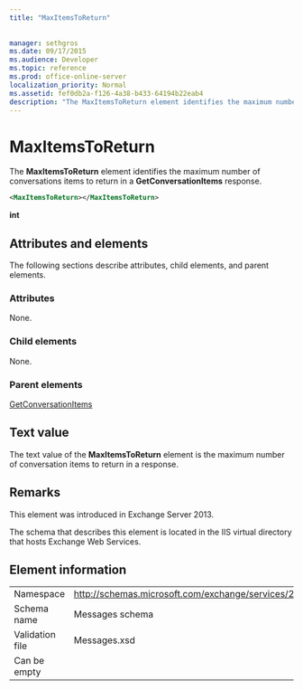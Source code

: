 ```yaml
---
title: "MaxItemsToReturn"
 
 
manager: sethgros
ms.date: 09/17/2015
ms.audience: Developer
ms.topic: reference
ms.prod: office-online-server
localization_priority: Normal
ms.assetid: fef0db2a-f126-4a38-b433-64194b22eab4
description: "The MaxItemsToReturn element identifies the maximum number of conversations items to return in a GetConversationItems response."
---
```


# MaxItemsToReturn

The **MaxItemsToReturn** element identifies the maximum number of conversations items to return in a **GetConversationItems** response. 
  
```XML
<MaxItemsToReturn></MaxItemsToReturn>
```

 **int**
## Attributes and elements

The following sections describe attributes, child elements, and parent elements.
  
### Attributes

None.
  
### Child elements

None.
  
### Parent elements

[GetConversationItems](getconversationitems.md)
  
## Text value

The text value of the **MaxItemsToReturn** element is the maximum number of conversation items to return in a response. 
  
## Remarks

This element was introduced in Exchange Server 2013.
  
The schema that describes this element is located in the IIS virtual directory that hosts Exchange Web Services.
  
## Element information

|||
|:-----|:-----|
|Namespace  <br/> |http://schemas.microsoft.com/exchange/services/2006/messages  <br/> |
|Schema name  <br/> |Messages schema  <br/> |
|Validation file  <br/> |Messages.xsd  <br/> |
|Can be empty  <br/> ||
   

